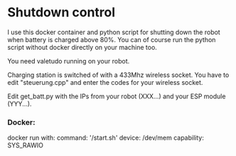 # Shutdown control



I use this docker container and python script for shutting down the robot when battery is charged above 80%. You can of course run the python script without docker directly on your machine too.

You need valetudo running on your robot.

Charging station is switched of with a 433Mhz wireless socket. You have to edit "steuerung.cpp" and enter the codes for your wireless socket.

Edit get_batt.py with the IPs from your robot (XXX...) and your ESP module (YYY...).



### Docker:

docker run with:
command: '/start.sh'
device: /dev/mem
capability: SYS_RAWIO 